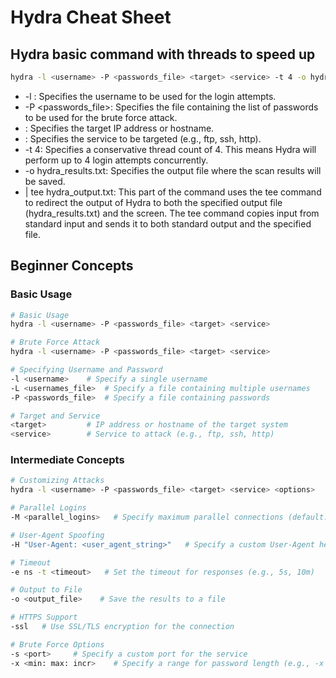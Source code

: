 # Hydra Cheat Sheet

## Hydra basic command with threads to speed up
```bash
hydra -l <username> -P <passwords_file> <target> <service> -t 4 -o hydra_results.txt | tee hydra_output.txt
```
- -l <username>: Specifies the username to be used for the login attempts.
- -P <passwords_file>: Specifies the file containing the list of passwords to be used for the brute force attack.
- <target>: Specifies the target IP address or hostname.
- <service>: Specifies the service to be targeted (e.g., ftp, ssh, http).
- -t 4: Specifies a conservative thread count of 4. This means Hydra will perform up to 4 login attempts concurrently.
- -o hydra_results.txt: Specifies the output file where the scan results will be saved.
- | tee hydra_output.txt: This part of the command uses the tee command to redirect the output of Hydra to both the specified output file (hydra_results.txt) and the screen. The tee command copies input from standard input and sends it to both standard output and the specified file.

## Beginner Concepts

### Basic Usage
```bash
# Basic Usage
hydra -l <username> -P <passwords_file> <target> <service>

# Brute Force Attack
hydra -l <username> -P <passwords_file> <target> <service>

# Specifying Username and Password
-l <username>    # Specify a single username
-L <usernames_file>  # Specify a file containing multiple usernames
-P <passwords_file>  # Specify a file containing passwords

# Target and Service
<target>         # IP address or hostname of the target system
<service>        # Service to attack (e.g., ftp, ssh, http)

```

### Intermediate Concepts
```bash
# Customizing Attacks
hydra -l <username> -P <passwords_file> <target> <service> <options>

# Parallel Logins
-M <parallel_logins>   # Specify maximum parallel connections (default: 16)

# User-Agent Spoofing
-H "User-Agent: <user_agent_string>"   # Specify a custom User-Agent header

# Timeout
-e ns -t <timeout>   # Set the timeout for responses (e.g., 5s, 10m)

# Output to File
-o <output_file>    # Save the results to a file

# HTTPS Support
-ssl   # Use SSL/TLS encryption for the connection

# Brute Force Options
-s <port>     # Specify a custom port for the service
-x <min: max: incr>    # Specify a range for password length (e.g., -x 6:8:2)

```

